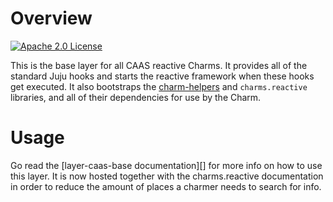 # Overview
<a href="https://opensource.org/licenses/Apache-2.0"><img src="https://img.shields.io/badge/License-Apache%202.0-blue.svg" alt="Apache 2.0 License"></a>

This is the base layer for all CAAS reactive Charms. It provides all of the standard
Juju hooks and starts the reactive framework when these hooks get executed. It
also bootstraps the [charm-helpers][] and `charms.reactive` libraries, and all
of their dependencies for use by the Charm.

# Usage

Go read the [layer-caas-base documentation][] for more info on how to use this
layer. It is now hosted together with the charms.reactive documentation in order
to reduce the amount of places a charmer needs to search for info.

[charm-helpers]: https://pythonhosted.org/charmhelpers/
[layer-basic documentation]: https://charmsreactive.readthedocs.io/en/latest/layer-basic.html
